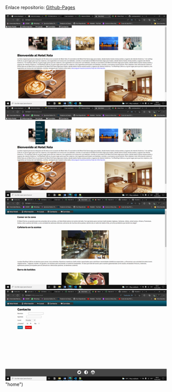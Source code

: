 Enlace repositorio:
[Github-Pages ](https://github.com/Pasantia-22-1/practica1-klima4)

![Alt text](assets/capturasss/Captura%20de%20pantalla%20(915).png "home")
![Alt text](assets/capturasss/Captura%20de%20pantalla%20(916).png "home")
![Alt text](assets/capturasss/Captura%20de%20pantalla%20(918).png "home")
![Alt text](assets/capturasss/Captura%20de%20pantalla%20(919).png) "home")